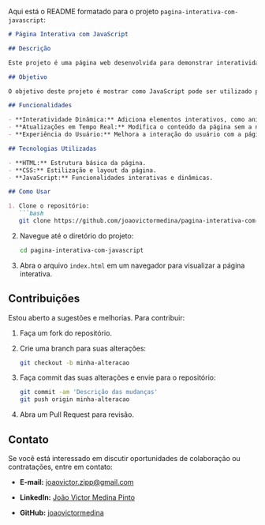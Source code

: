 Aqui está o README formatado para o projeto `pagina-interativa-com-javascript`:

```markdown
# Página Interativa com JavaScript

## Descrição

Este projeto é uma página web desenvolvida para demonstrar interatividade utilizando JavaScript. O foco está na criação de uma experiência de usuário dinâmica e envolvente, destacando a capacidade de implementar funcionalidades interativas em uma página web.

## Objetivo

O objetivo deste projeto é mostrar como JavaScript pode ser utilizado para criar elementos interativos em uma página web. Ideal para quem busca entender e aplicar técnicas de interação e dinâmica em páginas web.

## Funcionalidades

- **Interatividade Dinâmica:** Adiciona elementos interativos, como animações e respostas a ações do usuário.
- **Atualizações em Tempo Real:** Modifica o conteúdo da página sem a necessidade de recarregar.
- **Experiência do Usuário:** Melhora a interação do usuário com a página através de JavaScript.

## Tecnologias Utilizadas

- **HTML:** Estrutura básica da página.
- **CSS:** Estilização e layout da página.
- **JavaScript:** Funcionalidades interativas e dinâmicas.

## Como Usar

1. Clone o repositório:
   ```bash
   git clone https://github.com/joaovictormedina/pagina-interativa-com-javascript.git
   ```

2. Navegue até o diretório do projeto:
   ```bash
   cd pagina-interativa-com-javascript
   ```

3. Abra o arquivo `index.html` em um navegador para visualizar a página interativa.

## Contribuições

Estou aberto a sugestões e melhorias. Para contribuir:

1. Faça um fork do repositório.

2. Crie uma branch para suas alterações:
   ```bash
   git checkout -b minha-alteracao
   ```

3. Faça commit das suas alterações e envie para o repositório:
   ```bash
   git commit -am 'Descrição das mudanças'
   git push origin minha-alteracao
   ```

4. Abra um Pull Request para revisão.

## Contato

Se você está interessado em discutir oportunidades de colaboração ou contratações, entre em contato:

- **E-mail:** [joaovictor.zipp@gmail.com](mailto:joaovictor.zipp@gmail.com)

- **LinkedIn:** [João Victor Medina Pinto](https://www.linkedin.com/in/joaovictormedina)

- **GitHub:** [joaovictormedina](https://github.com/joaovictormedina)
```
